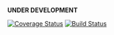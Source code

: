 **UNDER DEVELOPMENT**

[![Coverage Status](https://coveralls.io/repos/github/finom/matreshka_router/badge.svg?branch=master)](https://coveralls.io/github/finom/matreshka_router?branch=master) [![Build Status](https://travis-ci.org/finom/matreshka_router.svg?branch=master)](https://travis-ci.org/finom/matreshka_router)
